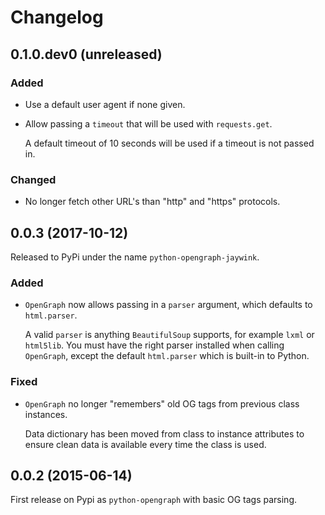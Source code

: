 # Changelog

## 0.1.0.dev0 (unreleased)

### Added

* Use a default user agent if none given.
* Allow passing a `timeout` that will be used with `requests.get`.

  A default timeout of 10 seconds will be used if a timeout is not passed in.

### Changed

* No longer fetch other URL's than "http" and "https" protocols.

## 0.0.3 (2017-10-12)

Released to PyPi under the name `python-opengraph-jaywink`.

### Added

* `OpenGraph` now allows passing in a `parser` argument, which defaults to `html.parser`.

  A valid `parser` is anything `BeautifulSoup` supports, for example `lxml` or `html5lib`. You must have the right parser installed when calling `OpenGraph`, except the default `html.parser` which is built-in to Python.

### Fixed

* `OpenGraph` no longer "remembers" old OG tags from previous class instances.

  Data dictionary has been moved from class to instance attributes to ensure clean data is available every time the class is used.

## 0.0.2 (2015-06-14)

First release on Pypi as `python-opengraph` with basic OG tags parsing.
